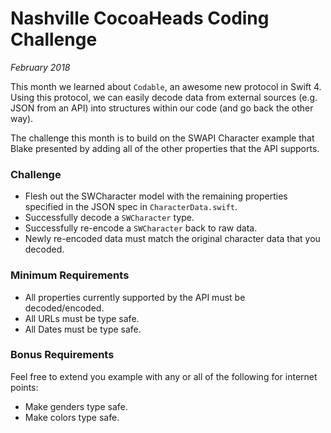 # Nashville CocoaHeads Coding Challenge

_February 2018_

This month we learned about `Codable`, an awesome new protocol in Swift 4.
Using this protocol, we can easily decode data from external sources (e.g. JSON from an API)
into structures within our code (and go back the other way).

The challenge this month is to build on the SWAPI Character example that Blake presented by
adding all of the other properties that the API supports.

### Challenge

- Flesh out the SWCharacter model with the remaining properties specified in the JSON spec in `CharacterData.swift`.
- Successfully decode a `SWCharacter` type.
- Successfully re-encode a `SWCharacter` back to raw data.
- Newly re-encoded data must match the original character data that you decoded.

### Minimum Requirements

- All properties currently supported by the API must be decoded/encoded.
- All URLs must be type safe.
- All Dates must be type safe.

### Bonus Requirements

Feel free to extend you example with any or all of the following for internet points:

- Make genders type safe.
- Make colors type safe.
